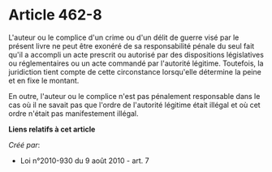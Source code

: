 # Article 462-8

L'auteur ou le complice d'un crime ou d'un délit de guerre visé par le présent livre ne peut être exonéré de sa
responsabilité pénale du seul fait qu'il a accompli un acte prescrit ou autorisé par des dispositions législatives ou
réglementaires ou un acte commandé par l'autorité légitime. Toutefois, la juridiction tient compte de cette circonstance
lorsqu'elle détermine la peine et en fixe le montant.

En outre, l'auteur ou le complice n'est pas pénalement responsable dans le cas où il ne savait pas que l'ordre de l'autorité
légitime était illégal et où cet ordre n'était pas manifestement illégal.

**Liens relatifs à cet article**

_Créé par_:

  - Loi n°2010-930 du 9 août 2010 - art. 7
